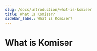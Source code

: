 ```yaml
---
slug: /docs/introduction/what-is-komiser
title: What is Komiser?
sidebar_label: What is Komiser?
---
```

# What is Komiser